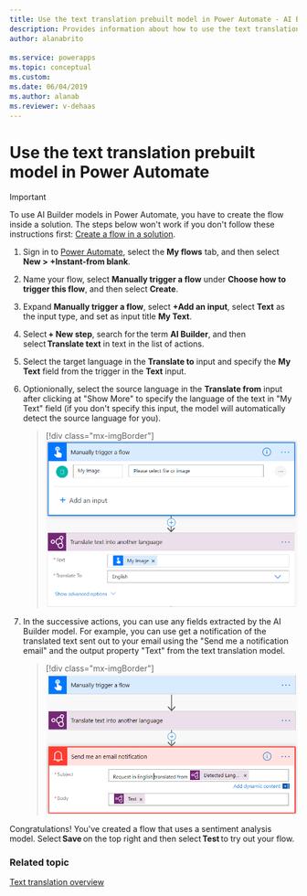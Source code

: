 ```yaml
---
title: Use the text translation prebuilt model in Power Automate - AI Builder | Microsoft Docs
description: Provides information about how to use the text translation prebuilt model in your Flows
author: alanabrito

ms.service: powerapps
ms.topic: conceptual
ms.custom: 
ms.date: 06/04/2019
ms.author: alanab
ms.reviewer: v-dehaas
---
```



# Use the text translation prebuilt model in Power Automate


> [!IMPORTANT]
 > To use AI Builder models in Power Automate, you have to create the flow inside a solution. The steps below won't work if you don't follow these instructions first: [Create a flow in a solution](/flow/create-flow-solution).

1. Sign in to [Power Automate](https://flow.microsoft.com/), select the **My flows** tab, and then select **New > +Instant-from blank**.
1. Name your flow, select **Manually trigger a flow** under **Choose how to trigger this flow**, and then select **Create**.
1. Expand **Manually trigger a flow**, select **+Add an input**, select **Text** as the input type, and set as input title **My Text**.
1. Select **+ New step**, search for the term **AI Builder**, and then select **Translate text** in text in the list of actions.
1. Select the target language in the **Translate to** input and specify the **My Text** field from the trigger in the **Text** input. 
1. Optionionally, select the source language in the **Translate from** input after clicking at "Show More" to specify the language of the text in "My Text" field (if you don't specify this input, the model will automatically detect the source language for you).

    > [!div class="mx-imgBorder"]
    > ![Trigger text translation flow](media/trigger-text-translation.png "Trigger text translation flow")

1. In the successive actions, you can use any fields extracted by the AI Builder model. For example, you can use get a notification of the translated text sent out to your email using the "Send me a notification email" and the output property "Text" from the text translation model.

    > [!div class="mx-imgBorder"]
    > ![Text translation flow example](media/text-translation-flow-example.png "Text translation flow example")
    
Congratulations! You've created a flow that uses a sentiment analysis model. Select **Save** on the top right and then select **Test** to try out your flow.


### Related topic

[Text translation overview](prebuilt-text-translation.md)
